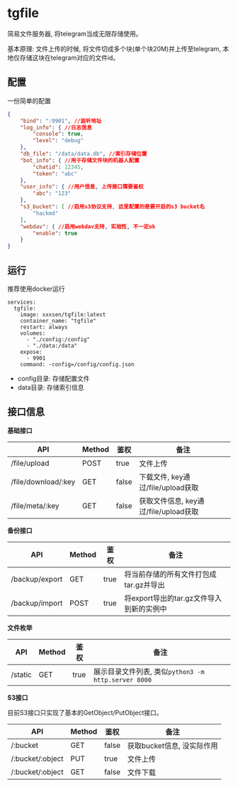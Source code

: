 tgfile
===

简易文件服务器, 将telegram当成无限存储使用。

基本原理: 文件上传的时候, 将文件切成多个块(单个块20M)并上传至telegram, 本地仅存储这块在telegram对应的文件id。

## 配置

一份简单的配置

```json
{
	"bind": ":9901", //监听地址
	"log_info": { //日志信息
		"console": true,
		"level": "debug"
	},
	"db_file": "/data/data.db", //索引存储位置
	"bot_info": { //用于存储文件块的机器人配置
		"chatid": 12345,
		"token": "abc"
	},
	"user_info": { //用户信息, 上传接口需要鉴权
		"abc": "123"
	},
	"s3_bucket": [ //启用s3协议支持, 这里配置的是要开启的s3 bucket名
		"hackmd"
	],
	"webdav": { //启用webdav支持, 实验性, 不一定ok
		"enable": true 
	}
}
```

## 运行

推荐使用docker运行

```
services:
  tgfile:
    image: xxxsen/tgfile:latest
    container_name: "tgfile"
    restart: always
    volumes:
      - "./config:/config"
      - "./data:/data"
    expose:
      - 9901
    command: -config=/config/config.json
```

- config目录: 存储配置文件
- data目录: 存储索引信息

## 接口信息

**基础接口**

|API|Method|鉴权|备注|
|---|---|---|---|
|/file/upload|POST|true|文件上传|
|/file/download/:key|GET|false|下载文件, key通过/file/upload获取|
|/file/meta/:key|GET|false|获取文件信息, key通过/file/upload获取|

**备份接口**

|API|Method|鉴权|备注|
|---|---|---|---|
|/backup/export|GET|true|将当前存储的所有文件打包成tar.gz并导出|
|/backup/import|POST|true|将export导出的tar.gz文件导入到新的实例中|

**文件枚举**

|API|Method|鉴权|备注|
|---|---|---|---|
|/static|GET|true|展示目录文件列表, 类似`python3 -m http.server 8000`|

**S3接口**

目前S3接口只实现了基本的GetObject/PutObject接口。

|API|Method|鉴权|备注|
|---|---|---|---|
|/:bucket|GET|false|获取bucket信息, 没实际作用|
|/:bucket/:object|PUT|true|文件上传|
|/:bucket/:object|GET|false|文件下载|
